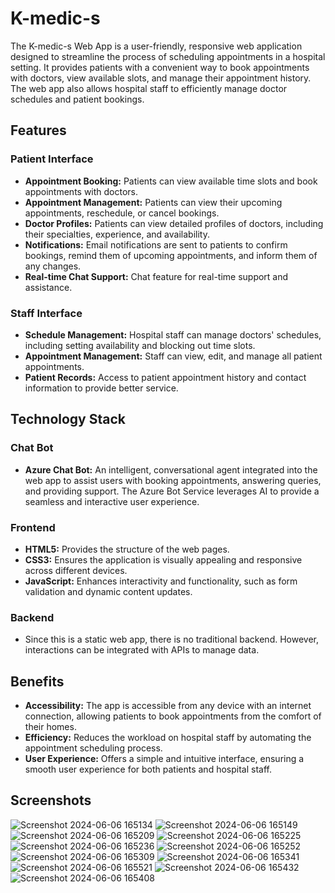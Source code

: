 # K-medic-s

The K-medic-s Web App is a user-friendly, responsive web application designed to streamline the process of scheduling appointments in a hospital setting. It provides patients with a convenient way to book appointments with doctors, view available slots, and manage their appointment history. The web app also allows hospital staff to efficiently manage doctor schedules and patient bookings.

## Features

### Patient Interface
- **Appointment Booking:** Patients can view available time slots and book appointments with doctors.
- **Appointment Management:** Patients can view their upcoming appointments, reschedule, or cancel bookings.
- **Doctor Profiles:** Patients can view detailed profiles of doctors, including their specialties, experience, and availability.
- **Notifications:** Email notifications are sent to patients to confirm bookings, remind them of upcoming appointments, and inform them of any changes.
- **Real-time Chat Support:** Chat feature for real-time support and assistance.

### Staff Interface
- **Schedule Management:** Hospital staff can manage doctors' schedules, including setting availability and blocking out time slots.
- **Appointment Management:** Staff can view, edit, and manage all patient appointments.
- **Patient Records:** Access to patient appointment history and contact information to provide better service.

## Technology Stack
### Chat Bot
- **Azure Chat Bot:** An intelligent, conversational agent integrated into the web app to assist users with booking appointments, answering queries, and providing support. The Azure Bot Service leverages AI to provide a seamless and interactive user experience.
### Frontend
- **HTML5:** Provides the structure of the web pages.
- **CSS3:** Ensures the application is visually appealing and responsive across different devices.
- **JavaScript:** Enhances interactivity and functionality, such as form validation and dynamic content updates.
### Backend
- Since this is a static web app, there is no traditional backend. However, interactions can be integrated with APIs to manage data.

## Benefits

- **Accessibility:** The app is accessible from any device with an internet connection, allowing patients to book appointments from the comfort of their homes.
- **Efficiency:** Reduces the workload on hospital staff by automating the appointment scheduling process.
- **User Experience:** Offers a simple and intuitive interface, ensuring a smooth user experience for both patients and hospital staff.

## Screenshots
![Screenshot 2024-06-06 165134](https://github.com/kuppamjohari/k-medic-s_ftr-internship/assets/70678518/c0a18298-35d9-4f8e-a224-0671b1483f06)
![Screenshot 2024-06-06 165149](https://github.com/kuppamjohari/k-medic-s_ftr-internship/assets/70678518/369bc426-3509-4c77-b56c-6f9f19687bb6)
![Screenshot 2024-06-06 165209](https://github.com/kuppamjohari/k-medic-s_ftr-internship/assets/70678518/2cba4916-b134-4804-8e76-eaabbd42c015)
![Screenshot 2024-06-06 165225](https://github.com/kuppamjohari/k-medic-s_ftr-internship/assets/70678518/bb2a5305-6a23-48ff-9a79-866fc394dc6c)
![Screenshot 2024-06-06 165236](https://github.com/kuppamjohari/k-medic-s_ftr-internship/assets/70678518/7b8fab5f-05a0-4fb8-b5b7-35277b87256c)
![Screenshot 2024-06-06 165252](https://github.com/kuppamjohari/k-medic-s_ftr-internship/assets/70678518/b1eb6213-4162-4f3d-9aed-bcfcb1db033b)
![Screenshot 2024-06-06 165309](https://github.com/kuppamjohari/k-medic-s_ftr-internship/assets/70678518/b6586341-08d4-4dd5-8c88-5f05968c6a6d)
![Screenshot 2024-06-06 165341](https://github.com/kuppamjohari/k-medic-s_ftr-internship/assets/70678518/5092a2f8-7ef8-49b2-bb19-aff6645a29df)
![Screenshot 2024-06-06 165521](https://github.com/kuppamjohari/k-medic-s_ftr-internship/assets/70678518/362df9e5-9644-47ff-b013-78bc1e7fbc1d)
![Screenshot 2024-06-06 165432](https://github.com/kuppamjohari/k-medic-s_ftr-internship/assets/70678518/87694972-cfe1-4bc3-8bf5-4c79334fecf1)
![Screenshot 2024-06-06 165408](https://github.com/kuppamjohari/k-medic-s_ftr-internship/assets/70678518/c90e50c6-f100-42f7-ad42-6749abce039b)
